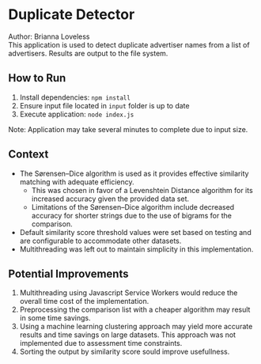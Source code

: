 # Duplicate Detector
Author: Brianna Loveless  
This application is used to detect duplicate advertiser names from a list of advertisers.
Results are output to the file system.

## How to Run
1. Install dependencies: `npm install`
2. Ensure input file located in `input` folder is up to date
3. Execute application: `node index.js`

Note: Application may take several minutes to complete due to input size.

## Context
- The Sørensen–Dice algorithm is used as it provides effective similarity matching with adequate efficiency. 
    - This was chosen in favor of a Levenshtein Distance algorithm for its increased accuracy given the provided data set.
    - Limitations of the Sørensen–Dice algorithm include decreased accuracy for shorter strings due to the use of bigrams for the comparison.
- Default similarity score threshold values were set based on testing and are configurable to accommodate other datasets.
- Multithreading was left out to maintain simplicity in this implementation.

## Potential Improvements
1. Multithreading using Javascript Service Workers would reduce the overall time cost of the implementation.
2. Preprocessing the comparison list with a cheaper algorithm may result in some time savings.
3. Using a machine learning clustering approach may yield more accurate results and time savings on large datasets. This approach was not implemented due to assessment time constraints.
4. Sorting the output by similarity score sould improve usefullness.

